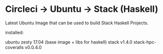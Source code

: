 
# Circleci -> Ubuntu ->  Stack (Haskell)

Latest Ubuntu Image that can be used to build Stack Haskell Projects.

installed:

ubuntu zesty 17.04 (base image + libs for haskell)
stack v1.4.0
stack-hpc-coveralls v0.0.4.0